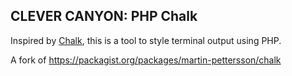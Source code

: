 ## CLEVER CANYON: PHP Chalk

Inspired by [Chalk](https://github.com/chalk/chalk), this is a tool to style terminal output using PHP.

A fork of <https://packagist.org/packages/martin-pettersson/chalk>
